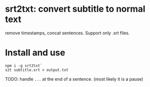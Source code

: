 # srt2txt: convert subtitle to normal text
remove timestamps, concat sentences. Support only .srt files.

# Install and use
```
npm i -g srt2txt`
s2t subtitle.srt > output.txt
```

TODO: handle `...` at the end of a sentence. (most likely it is a pause)